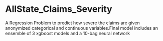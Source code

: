# AllState_Claims_Severity
A Regression Problem to predict how severe the claims are given anonymized categorical and continuous variables.Final model includes an ensemble of 3 xgboost models and a 10-bag neural network
